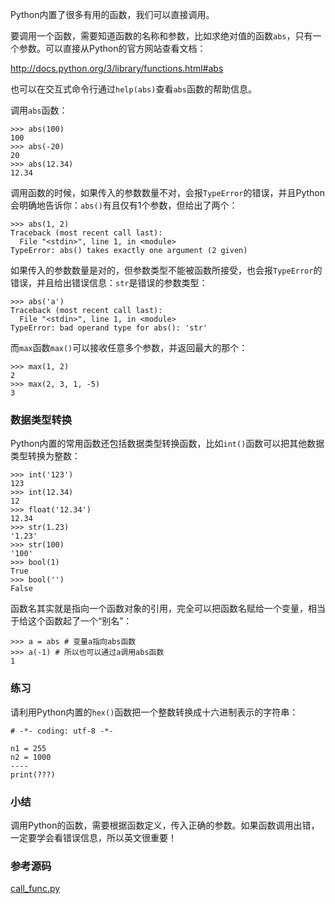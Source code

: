 Python内置了很多有用的函数，我们可以直接调用。

要调用一个函数，需要知道函数的名称和参数，比如求绝对值的函数`abs`，只有一个参数。可以直接从Python的官方网站查看文档：

<http://docs.python.org/3/library/functions.html#abs>

也可以在交互式命令行通过`help(abs)`查看`abs`函数的帮助信息。

调用`abs`函数：

    
    
    >>> abs(100)
    100
    >>> abs(-20)
    20
    >>> abs(12.34)
    12.34
    

调用函数的时候，如果传入的参数数量不对，会报`TypeError`的错误，并且Python会明确地告诉你：`abs()`有且仅有1个参数，但给出了两个：

    
    
    >>> abs(1, 2)
    Traceback (most recent call last):
      File "<stdin>", line 1, in <module>
    TypeError: abs() takes exactly one argument (2 given)
    

如果传入的参数数量是对的，但参数类型不能被函数所接受，也会报`TypeError`的错误，并且给出错误信息：`str`是错误的参数类型：

    
    
    >>> abs('a')
    Traceback (most recent call last):
      File "<stdin>", line 1, in <module>
    TypeError: bad operand type for abs(): 'str'
    

而`max`函数`max()`可以接收任意多个参数，并返回最大的那个：

    
    
    >>> max(1, 2)
    2
    >>> max(2, 3, 1, -5)
    3
    

### 数据类型转换

Python内置的常用函数还包括数据类型转换函数，比如`int()`函数可以把其他数据类型转换为整数：

    
    
    >>> int('123')
    123
    >>> int(12.34)
    12
    >>> float('12.34')
    12.34
    >>> str(1.23)
    '1.23'
    >>> str(100)
    '100'
    >>> bool(1)
    True
    >>> bool('')
    False
    

函数名其实就是指向一个函数对象的引用，完全可以把函数名赋给一个变量，相当于给这个函数起了一个“别名”：

    
    
    >>> a = abs # 变量a指向abs函数
    >>> a(-1) # 所以也可以通过a调用abs函数
    1
    

### 练习

请利用Python内置的`hex()`函数把一个整数转换成十六进制表示的字符串：

    
    
    # -*- coding: utf-8 -*-
    
    n1 = 255
    n2 = 1000
    ----
    print(???)
    

### 小结

调用Python的函数，需要根据函数定义，传入正确的参数。如果函数调用出错，一定要学会看错误信息，所以英文很重要！

### 参考源码

[call_func.py](https://github.com/michaelliao/learn-python3/blob/master/samples/function/call_func.py)

